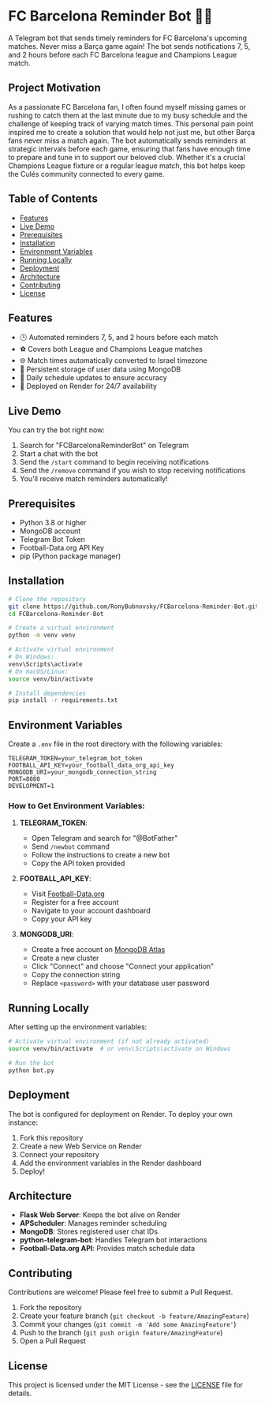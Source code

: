# FC Barcelona Reminder Bot 🔵🔴

A Telegram bot that sends timely reminders for FC Barcelona's upcoming matches. Never miss a Barça game again! The bot sends notifications 7, 5, and 2 hours before each FC Barcelona league and Champions League match.

## Project Motivation
As a passionate FC Barcelona fan, I often found myself missing games or rushing to catch them at the last minute due to my busy schedule and the challenge of keeping track of varying match times. This personal pain point inspired me to create a solution that would help not just me, but other Barça fans never miss a match again. The bot automatically sends reminders at strategic intervals before each game, ensuring that fans have enough time to prepare and tune in to support our beloved club. Whether it's a crucial Champions League fixture or a regular league match, this bot helps keep the Culés community connected to every game.

## Table of Contents
- [Features](#features)
- [Live Demo](#live-demo)
- [Prerequisites](#prerequisites)
- [Installation](#installation)
- [Environment Variables](#environment-variables)
- [Running Locally](#running-locally)
- [Deployment](#deployment)
- [Architecture](#architecture)
- [Contributing](#contributing)
- [License](#license)

## Features
- 🕒 Automated reminders 7, 5, and 2 hours before each match
- ⚽ Covers both League and Champions League matches
- 🌐 Match times automatically converted to Israel timezone
- 💾 Persistent storage of user data using MongoDB
- 🔄 Daily schedule updates to ensure accuracy
- 🚀 Deployed on Render for 24/7 availability

## Live Demo
You can try the bot right now:
1. Search for "FCBarcelonaReminderBot" on Telegram
2. Start a chat with the bot
3. Send the `/start` command to begin receiving notifications
4. Send the `/remove` command if you wish to stop receiving notifications
5. You'll receive match reminders automatically!

## Prerequisites
- Python 3.8 or higher
- MongoDB account
- Telegram Bot Token
- Football-Data.org API Key
- pip (Python package manager)

## Installation
```bash
# Clone the repository
git clone https://github.com/RonyBubnovsky/FCBarcelona-Reminder-Bot.git
cd FCBarcelona-Reminder-Bot

# Create a virtual environment
python -m venv venv

# Activate virtual environment
# On Windows:
venv\Scripts\activate
# On macOS/Linux:
source venv/bin/activate

# Install dependencies
pip install -r requirements.txt
```

## Environment Variables
Create a `.env` file in the root directory with the following variables:

```env
TELEGRAM_TOKEN=your_telegram_bot_token
FOOTBALL_API_KEY=your_football_data_org_api_key
MONGODB_URI=your_mongodb_connection_string
PORT=8080
DEVELOPMENT=1
```

### How to Get Environment Variables:

1. **TELEGRAM_TOKEN**:
   - Open Telegram and search for "@BotFather"
   - Send `/newbot` command
   - Follow the instructions to create a new bot
   - Copy the API token provided

2. **FOOTBALL_API_KEY**:
   - Visit [Football-Data.org](https://www.football-data.org)
   - Register for a free account
   - Navigate to your account dashboard
   - Copy your API key

3. **MONGODB_URI**:
   - Create a free account on [MongoDB Atlas](https://www.mongodb.com/cloud/atlas)
   - Create a new cluster
   - Click "Connect" and choose "Connect your application"
   - Copy the connection string
   - Replace `<password>` with your database user password

## Running Locally
After setting up the environment variables:

```bash
# Activate virtual environment (if not already activated)
source venv/bin/activate  # or venv\Scripts\activate on Windows

# Run the bot
python bot.py
```

## Deployment
The bot is configured for deployment on Render. To deploy your own instance:

1. Fork this repository
2. Create a new Web Service on Render
3. Connect your repository
4. Add the environment variables in the Render dashboard
5. Deploy!

## Architecture
- **Flask Web Server**: Keeps the bot alive on Render
- **APScheduler**: Manages reminder scheduling
- **MongoDB**: Stores registered user chat IDs
- **python-telegram-bot**: Handles Telegram bot interactions
- **Football-Data.org API**: Provides match schedule data

## Contributing
Contributions are welcome! Please feel free to submit a Pull Request.

1. Fork the repository
2. Create your feature branch (`git checkout -b feature/AmazingFeature`)
3. Commit your changes (`git commit -m 'Add some AmazingFeature'`)
4. Push to the branch (`git push origin feature/AmazingFeature`)
5. Open a Pull Request

## License
This project is licensed under the MIT License - see the [LICENSE](LICENSE) file for details.
